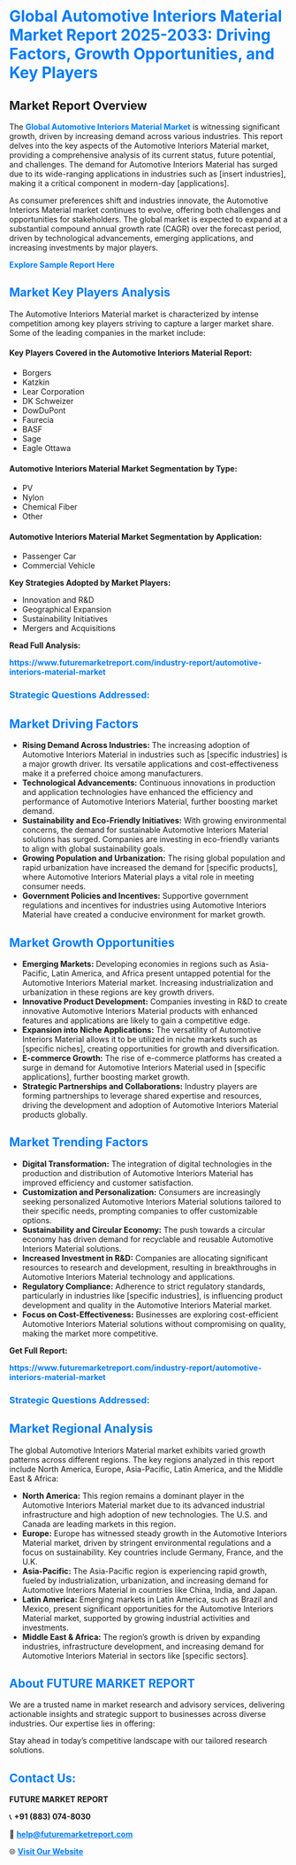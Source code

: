 <h1 style="color: #007BFF;">Global Automotive Interiors Material Market Report 2025-2033: Driving Factors, Growth Opportunities, and Key Players</h1>

<section id="overview">
<h2>Market Report Overview</h2>
<p>The <a href="https://www.futuremarketreport.com/industry-report/automotive-interiors-material-market" style="color: #007BFF; text-decoration: none;"><strong>Global Automotive Interiors Material Market</strong></a> is witnessing significant growth, driven by increasing demand across various industries. This report delves into the key aspects of the Automotive Interiors Material market, providing a comprehensive analysis of its current status, future potential, and challenges. The demand for Automotive Interiors Material has surged due to its wide-ranging applications in industries such as [insert industries], making it a critical component in modern-day [applications].</p>
<p>As consumer preferences shift and industries innovate, the Automotive Interiors Material market continues to evolve, offering both challenges and opportunities for stakeholders. The global market is expected to expand at a substantial compound annual growth rate (CAGR) over the forecast period, driven by technological advancements, emerging applications, and increasing investments by major players.</p>
</section>

<section id="overview">
<p><a href="https://www.futuremarketreport.com/request-sample/reportId=115057" style="color: #007BFF; text-decoration: none;"><strong>Explore Sample Report Here</strong></a></p>
</section>

<section id="key-players">
<h2 style="color: #007BFF;">Market Key Players Analysis</h2>
<p>The Automotive Interiors Material market is characterized by intense competition among key players striving to capture a larger market share. Some of the leading companies in the market include:</p>
<h4>Key Players Covered in the Automotive Interiors Material Report:</h4>
<ul><li>Borgers</li><li>Katzkin</li><li>Lear Corporation</li><li>DK Schweizer</li><li>DowDuPont</li><li>Faurecia</li><li>BASF</li><li>Sage</li><li>Eagle Ottawa</li></ul>
<h4>Automotive Interiors Material Market Segmentation by Type:</h4>
<ul><li>PV</li><li>Nylon</li><li>Chemical Fiber</li><li>Other</li></ul>

<h4>Automotive Interiors Material Market Segmentation by Application:</h4>
<ul><li>Passenger Car</li><li>Commercial Vehicle</li></ul>
<p><strong>Key Strategies Adopted by Market Players:</strong></p>
<ul>
<li>Innovation and R&D</li>
<li>Geographical Expansion</li>
<li>Sustainability Initiatives</li>
<li>Mergers and Acquisitions</li>
</ul>
</section>

<section>
<p><strong>Read Full Analysis: </strong></p><a href="https://www.futuremarketreport.com/industry-report/automotive-interiors-material-market" style="color: #007BFF; text-decoration: none;"><strong>https://www.futuremarketreport.com/industry-report/automotive-interiors-material-market</strong></a>
<h3 style="color: #007BFF;">Strategic Questions Addressed:</h3>
</section>

<section id="driving-factors">
<h2 style="color: #007BFF;">Market Driving Factors</h2>
<ul>
<li><strong>Rising Demand Across Industries:</strong> The increasing adoption of Automotive Interiors Material in industries such as [specific industries] is a major growth driver. Its versatile applications and cost-effectiveness make it a preferred choice among manufacturers.</li>
<li><strong>Technological Advancements:</strong> Continuous innovations in production and application technologies have enhanced the efficiency and performance of Automotive Interiors Material, further boosting market demand.</li>
<li><strong>Sustainability and Eco-Friendly Initiatives:</strong> With growing environmental concerns, the demand for sustainable Automotive Interiors Material solutions has surged. Companies are investing in eco-friendly variants to align with global sustainability goals.</li>
<li><strong>Growing Population and Urbanization:</strong> The rising global population and rapid urbanization have increased the demand for [specific products], where Automotive Interiors Material plays a vital role in meeting consumer needs.</li>
<li><strong>Government Policies and Incentives:</strong> Supportive government regulations and incentives for industries using Automotive Interiors Material have created a conducive environment for market growth.</li>
</ul>
</section>

<section id="growth-opportunities">
<h2 style="color: #007BFF;">Market Growth Opportunities</h2>
<ul>
<li><strong>Emerging Markets:</strong> Developing economies in regions such as Asia-Pacific, Latin America, and Africa present untapped potential for the Automotive Interiors Material market. Increasing industrialization and urbanization in these regions are key growth drivers.</li>
<li><strong>Innovative Product Development:</strong> Companies investing in R&D to create innovative Automotive Interiors Material products with enhanced features and applications are likely to gain a competitive edge.</li>
<li><strong>Expansion into Niche Applications:</strong> The versatility of Automotive Interiors Material allows it to be utilized in niche markets such as [specific niches], creating opportunities for growth and diversification.</li>
<li><strong>E-commerce Growth:</strong> The rise of e-commerce platforms has created a surge in demand for Automotive Interiors Material used in [specific applications], further boosting market growth.</li>
<li><strong>Strategic Partnerships and Collaborations:</strong> Industry players are forming partnerships to leverage shared expertise and resources, driving the development and adoption of Automotive Interiors Material products globally.</li>
</ul>
</section>

<section id="trending-factors">
<h2 style="color: #007BFF;">Market Trending Factors</h2>
<ul>
<li><strong>Digital Transformation:</strong> The integration of digital technologies in the production and distribution of Automotive Interiors Material has improved efficiency and customer satisfaction.</li>
<li><strong>Customization and Personalization:</strong> Consumers are increasingly seeking personalized Automotive Interiors Material solutions tailored to their specific needs, prompting companies to offer customizable options.</li>
<li><strong>Sustainability and Circular Economy:</strong> The push towards a circular economy has driven demand for recyclable and reusable Automotive Interiors Material solutions.</li>
<li><strong>Increased Investment in R&D:</strong> Companies are allocating significant resources to research and development, resulting in breakthroughs in Automotive Interiors Material technology and applications.</li>
<li><strong>Regulatory Compliance:</strong> Adherence to strict regulatory standards, particularly in industries like [specific industries], is influencing product development and quality in the Automotive Interiors Material market.</li>
<li><strong>Focus on Cost-Effectiveness:</strong> Businesses are exploring cost-efficient Automotive Interiors Material solutions without compromising on quality, making the market more competitive.</li>
</ul>
</section>

<section>
<p><strong>Get Full Report: </strong></p><a href="https://www.futuremarketreport.com/industry-report/automotive-interiors-material-market" style="color: #007BFF; text-decoration: none;"><strong>https://www.futuremarketreport.com/industry-report/automotive-interiors-material-market</strong></a>
<h3 style="color: #007BFF;">Strategic Questions Addressed:</h3>
</section>


<section id="regional-analysis">
<h2 style="color: #007BFF;">Market Regional Analysis</h2>
<p>The global Automotive Interiors Material market exhibits varied growth patterns across different regions. The key regions analyzed in this report include North America, Europe, Asia-Pacific, Latin America, and the Middle East & Africa:</p>
<ul>
<li><strong>North America:</strong> This region remains a dominant player in the Automotive Interiors Material market due to its advanced industrial infrastructure and high adoption of new technologies. The U.S. and Canada are leading markets in this region.</li>
<li><strong>Europe:</strong> Europe has witnessed steady growth in the Automotive Interiors Material market, driven by stringent environmental regulations and a focus on sustainability. Key countries include Germany, France, and the U.K.</li>
<li><strong>Asia-Pacific:</strong> The Asia-Pacific region is experiencing rapid growth, fueled by industrialization, urbanization, and increasing demand for Automotive Interiors Material in countries like China, India, and Japan.</li>
<li><strong>Latin America:</strong> Emerging markets in Latin America, such as Brazil and Mexico, present significant opportunities for the Automotive Interiors Material market, supported by growing industrial activities and investments.</li>
<li><strong>Middle East & Africa:</strong> The region’s growth is driven by expanding industries, infrastructure development, and increasing demand for Automotive Interiors Material in sectors like [specific sectors].</li>
</ul>
</section>

<footer>
<h2 style="color: #007BFF;">About FUTURE MARKET REPORT</h2>
<p>We are a trusted name in market research and advisory services, delivering actionable insights and strategic support to businesses across diverse industries. Our expertise lies in offering:</p>

<p>Stay ahead in today’s competitive landscape with our tailored research solutions.</p>

<h2 style="color: #007BFF;">Contact Us:</h2>
<p><strong>FUTURE MARKET REPORT</strong></p>
<p>📞 <strong>+91 (883) 074-8030</strong></p>
<p>📧 <strong><a href="mailto:help@futuremarketreport.com" style="color: #007BFF;">help@futuremarketreport.com</a></strong></p>
<p>🌐 <strong><a href="https://www.futuremarketreport.com/" style="color: #007BFF;">Visit Our Website</a></strong></p>
</footer>